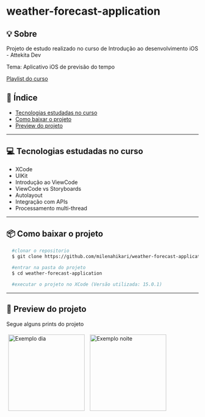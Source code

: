 # weather-forecast-application

## 💡 Sobre
Projeto de estudo realizado no curso de Introdução ao desenvolvimento iOS - Attekita Dev

Tema: Aplicativo iOS de previsão do tempo

[Playlist do curso](https://www.youtube.com/playlist?list=PLprgbdnzrDkHjUr2mFq0ypg-v6RNChKA8)

## 📕 Índice

- [Tecnologias estudadas no curso](#-tecnologias-estudadas-no-curso)
- [Como baixar o projeto](#-como-baixar-o-projeto)
- [Preview do projeto](#-preview-do-projeto)

---

## 💻 Tecnologias estudadas no curso

- XCode
- UIKit
- Introdução ao ViewCode
- ViewCode vs Storyboards
- Autolayout
- Integração com APIs
- Processamento multi-thread

---

## 📦 Como baixar o projeto

```bash
  #clonar o repositorio
  $ git clone https://github.com/milenahikari/weather-forecast-application.git

  #entrar na pasta do projeto
  $ cd weather-forecast-application

  #executar o projeto no XCode (Versão utilizada: 15.0.1)
```

---

## 📱 Preview do projeto

Segue alguns prints do projeto

<div>
  <img style="margin: 5px" alt="Exemplo dia" src="https://imgur.com/Xi2GKon.png" width="200">

  <img style="margin: 5px" alt="Exemplo noite" src="https://imgur.com/C1gUYSj.png" width="200">
</div>

